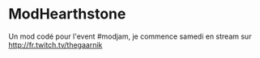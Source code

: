 ModHearthstone
==============

Un mod codé pour l'event #modjam, je commence samedi en stream sur http://fr.twitch.tv/thegaarnik